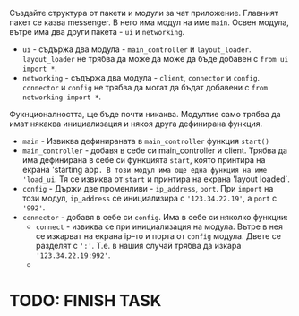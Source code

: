 Създайте структура от пакети и модули за чат приложение. Главният пакет се казва messenger. В него има модул на име `main`. Освен модула, вътре има два други пакета - `ui` и `networking`. 
* `ui` - съдържа два модула - `main_controller` и `layout_loader`. `layout_loader` не трябва да може да може да бъде добавен с `from ui import *`.
* `networking` - съдържа два модула - `client`, `connector` и `config`. `connector` и `config` не трябва да могат да бъдат добавени с `from networking import *`.

Фукнционалността, ще бъде почти никаква. Модултие само трябва да имат някаква инициализация и някоя друга дефинирана функция.

- `main` - Извиква дефинираната в `main_controller` функция `start()`
- `main_controller` - добавя в себе си main_controller и client. Трябва да има дефинирана в себе си функцията `start`, която принтира на екрана 'starting app`. В този модул има още една функция на име 'load_ui`. Тя се извиква от `start` и принтира на екрана 'layout loaded`. 
- `config` - Държи две променливи - `ip_address`, `port`. При `import` на този модул, `ip_address` се инициализира с `'123.34.22.19'`, а `port` с `'992'`.
- `connector` - добавя в себе си `config`. Има в себе си няколко функции:
    * `connect` - извиква се при инициализация на модула. Вътре в нея се изкарват на екрана ip–то и порта от `config` модула. Двете се разделят с `':'`. Т.е. в нашия случай трябва да изкара `'123.34.22.19:992'`.
	* 
	
# TODO: FINISH TASK #
